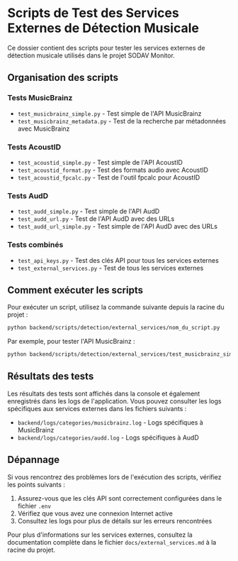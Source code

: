 # Scripts de Test des Services Externes de Détection Musicale

Ce dossier contient des scripts pour tester les services externes de détection musicale utilisés dans le projet SODAV Monitor.

## Organisation des scripts

### Tests MusicBrainz

- `test_musicbrainz_simple.py` - Test simple de l'API MusicBrainz
- `test_musicbrainz_metadata.py` - Test de la recherche par métadonnées avec MusicBrainz

### Tests AcoustID

- `test_acoustid_simple.py` - Test simple de l'API AcoustID
- `test_acoustid_format.py` - Test des formats audio avec AcoustID
- `test_acoustid_fpcalc.py` - Test de l'outil fpcalc pour AcoustID

### Tests AudD

- `test_audd_simple.py` - Test simple de l'API AudD
- `test_audd_url.py` - Test de l'API AudD avec des URLs
- `test_audd_url_simple.py` - Test simple de l'API AudD avec des URLs

### Tests combinés

- `test_api_keys.py` - Test des clés API pour tous les services externes
- `test_external_services.py` - Test de tous les services externes

## Comment exécuter les scripts

Pour exécuter un script, utilisez la commande suivante depuis la racine du projet :

```bash
python backend/scripts/detection/external_services/nom_du_script.py
```

Par exemple, pour tester l'API MusicBrainz :

```bash
python backend/scripts/detection/external_services/test_musicbrainz_simple.py
```

## Résultats des tests

Les résultats des tests sont affichés dans la console et également enregistrés dans les logs de l'application. Vous pouvez consulter les logs spécifiques aux services externes dans les fichiers suivants :

- `backend/logs/categories/musicbrainz.log` - Logs spécifiques à MusicBrainz
- `backend/logs/categories/audd.log` - Logs spécifiques à AudD

## Dépannage

Si vous rencontrez des problèmes lors de l'exécution des scripts, vérifiez les points suivants :

1. Assurez-vous que les clés API sont correctement configurées dans le fichier `.env`
2. Vérifiez que vous avez une connexion Internet active
3. Consultez les logs pour plus de détails sur les erreurs rencontrées

Pour plus d'informations sur les services externes, consultez la documentation complète dans le fichier `docs/external_services.md` à la racine du projet.
